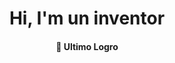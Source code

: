 <h1 align="center">
  Hi, I'm un inventor 
</h1>
<h4 align="center">
  👋 Ultimo Logro
</h4>
<div align="center">
  <!--START_SECTION:activity-->
  <!--END_SECTION:activity-->
</div>

